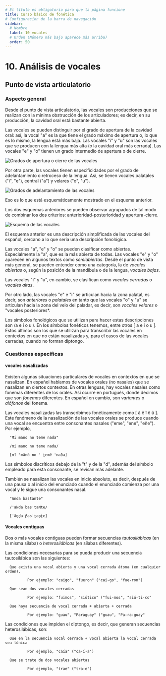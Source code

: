```yaml
---
# El título es obligatorio para que la página funcione
title: Curso básico de fonética
# Configuracion de la barra de navegación
sidebar:
  # Nombre
  label: 10 vocales
  # Orden (Número más bajo aparece más arriba)
  order: 50
---
```

# 10. Análisis de vocales

## Punto de vista articulatorio

### Aspecto general

Desde el punto de vista articulatorio, las vocales son producciones que se realizan con la mínima obstrucción de los articuladores; es decir, en su producción, la cavidad oral está bastante abierta.

Las vocales se pueden distinguir por el grado de apertura de la cavidad oral: así, la vocal "a" es la que tiene el grado máximo de apertura o, lo que es lo mismo, la lengua está más baja. Las vocales "i" y "u" son las vocales que se producen con la lengua más alta (o la cavidad oral más cerrada). Las vocales "e" y "o" tienen un grado intermedio de apertura o de cierre.

![Grados de apertura o cierre de las vocales](/imagenes/apertura_vocalica_grados.png)

Por otra parte, las vocales tienen especificidades por el grado de adelantamiento o retroceso de la lengua. Así, se tienen vocales palatales ("i", "e"), central ("a") y velares ("o", "u").

![Grados de adelantamiento de las vocales](/imagenes/posicion_lengua_vocales_ant-post.png)

Eso es lo que está esquemáticamente mostrado en el esquema anterior.

Los dos esquemas anteriores se pueden observar agrupados de tal modo de combinar los dos criterios: anterioridad-posterioridad y apertura-cierre.

![Esquema de las vocales](/imagenes/esquema_vocales_palatales_velares.png)

El esquema anterior es una descripción simplificada de las vocales del español, cercano a lo que sería una descripción fonológica.

Las vocales "a", "e" y "o" se pueden clasificar como abiertas. Especialmente la "a", que es la más abierta de todas. Las vocales "e" y "o" aparecen en algunos textos como *semiabiertas*. Desde el punto de vista más general, se pueden entender como una categoría, la de *vocales abiertas* o, según la posición de la mandíbula o de la lengua, *vocales bajas*.

Las vocales "i" y "u", en cambio, se clasifican como *vocales cerradas* o *vocales altas*.

Por otro lado, las vocales "e" e "i" se articulan hacia la zona palatal, es decir, son *anteriores* o *palatales* en tanto que las vocales "o" y "u" se articulan hacia la zona del velo del paladar, es decir, son *vocales velares* o "vocales posteriores*.

Los símbolos fonológicos que se utilizan para hacer estas descripciones son /a e i o u /. En los símbolos fonéticos tenemos, entre otros [ a e i o u ]. Estos últimos son los que se utilizan para transcribir las vocales en contextos en que no están nasalizadas y, para el casos de las vocales cerradas, cuando no forman diptongo.


### Cuestiones específicas

#### vocales nasalizadas

Existen algunas situaciones particulares de vocales en contextos en que se nasalizan. En español hablamos de vocales orales (no nasales) que se nasalizan en ciertos contextos. En otras lenguas, hay vocales nasales como fonemas diferentes de los orales. Así ocurre en portugués, donde decimos que son *fonemas* diferentes. En español en cambio, son *variantes* o *alófonos* del fonema.

Las vocales nasalizadas las transcribimos fonéticamente como [ ã ẽ ĩ õ ũ ]. Este fenómeno de la nasalización de las vocales orales se produce cuando una vocal se encuentra entre consonantes nasales ("eme", "ene", "eñe"). Por ejemplo, 

      "Mi mano no teme nada"
      
      /mi mano no teme nada/
      
      [mĩ 'mãnõ no ' t̪emẽ 'nað̞a]

Los símbolos diacríticos debajo de la "t" y de la "d", además del símbolo empleado para esta consonante, se revisan más adelante.

También se nasalizan las vocales en inicio absoluto, es decir, después de una pausa o al inicio del enunciado cuando el enunciado comienza por una vocal y le sigue una consonantes nasal.

      "Anda bastante"
      
      /'aNda bas'taNte/
      
      [ˈãn̪d̪a β̞asˈt̪an̪t̪e]


#### Vocales contiguas

Dos o más vocales contiguas pueden formar secuencias *tautosilábicas* (en la misma sílaba) o *heterosilábicas* (en sílabas diferentes).

Las condiciones necesarias para se pueda producir una secuencia tautosilábica son las siguientes:

      Que exista una vocal abierta y una vocal cerrada átona (en cualquier orden).

              Por ejemplo: "caigo", "fueron" ("cai-go", "fue-ron")

      Que sean dos vocales cerradas 

              Por ejemplo: "fuimos", "siútico" ("fui-mos", "siú-ti-co"

      Que haya secuencia de vocal cerrada + abierta + cerrada

              Por ejemplo: "guau", "Paraguay" ("guau", "Pa-ra-guay"

    
Las condiciones que impiden el diptongo, es decir, que generan secuencias heterosilábicas, son:

      Que en la secuencia vocal cerrada + vocal abierta la vocal cerrada sea tónica

              Por ejemplo, "caía" ("ca-í-a")

      Que se trate de dos vocales abiertas

              Por ejemplo, "trae" ("tra-e")
